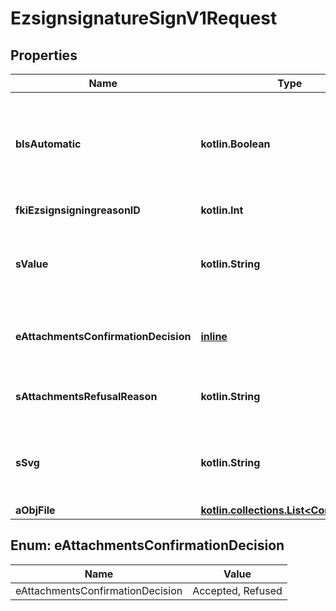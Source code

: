 
# EzsignsignatureSignV1Request

## Properties
Name | Type | Description | Notes
------------ | ------------- | ------------- | -------------
**bIsAutomatic** | **kotlin.Boolean** | Indicates if the Ezsignsignature was part of an automatic process or not.  This can only be true if eEzsignsignatureType is **Acknowledgement**, **City**, **Handwritten**, **Initials**, **Name** or **Stamp**.  | 
**fkiEzsignsigningreasonID** | **kotlin.Int** | The unique ID of the Ezsignsigningreason |  [optional]
**sValue** | **kotlin.String** | The value required for the Ezsignsignature.  This can only be set if eEzsignsignatureType is **City**, **FieldText** or **FieldTextarea** |  [optional]
**eAttachmentsConfirmationDecision** | [**inline**](#EAttachmentsConfirmationDecision) | Whether the attachment are accepted or refused.  This can only be set if eEzsignsignatureType is **AttachmentsConfirmation** |  [optional]
**sAttachmentsRefusalReason** | **kotlin.String** | The reason of refused.  This can only be set if eEzsignsignatureType is **AttachmentsConfirmation** |  [optional]
**sSvg** | **kotlin.String** | The SVG of the handwritten signature.  This can only be set if eEzsignsignatureType is **Handwritten** and **bIsAutomatic** is false |  [optional]
**aObjFile** | [**kotlin.collections.List&lt;CommonFile&gt;**](CommonFile.md) |  |  [optional]


<a id="EAttachmentsConfirmationDecision"></a>
## Enum: eAttachmentsConfirmationDecision
Name | Value
---- | -----
eAttachmentsConfirmationDecision | Accepted, Refused



